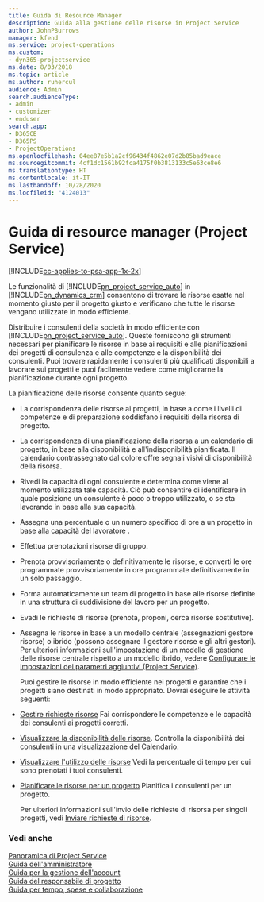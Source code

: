 ```yaml
---
title: Guida di Resource Manager
description: Guida alla gestione delle risorse in Project Service
author: JohnPBurrows
manager: kfend
ms.service: project-operations
ms.custom:
- dyn365-projectservice
ms.date: 8/03/2018
ms.topic: article
ms.author: ruhercul
audience: Admin
search.audienceType:
- admin
- customizer
- enduser
search.app:
- D365CE
- D365PS
- ProjectOperations
ms.openlocfilehash: 04ee87e5b1a2cf96434f4862e07d2b85bad9eace
ms.sourcegitcommit: 4cf1dc1561b92fca4175f0b3813133c5e63ce8e6
ms.translationtype: HT
ms.contentlocale: it-IT
ms.lasthandoff: 10/28/2020
ms.locfileid: "4124013"
---
```

# <a name="resource-manager-guide-project-service"></a>Guida di resource manager (Project Service)

[!INCLUDE[cc-applies-to-psa-app-1x-2x](../includes/cc-applies-to-psa-app-1x-2x.md)]

Le funzionalità di [!INCLUDE[pn_project_service_auto](../includes/pn-project-service-auto.md)] in [!INCLUDE[pn_dynamics_crm](../includes/pn-dynamics-crm.md)] consentono di trovare le risorse esatte nel momento giusto per il progetto giusto e verificano che tutte le risorse vengano utilizzate in modo efficiente.  
  
 Distribuire i consulenti della società in modo efficiente con [!INCLUDE[pn_project_service_auto](../includes/pn-project-service-auto.md)]. Queste forniscono gli strumenti necessari per pianificare le risorse in base ai requisiti e alle pianificazioni dei progetti di consulenza e alle competenze e la disponibilità dei consulenti. Puoi trovare rapidamente i consulenti più qualificati disponibili a lavorare sui progetti e puoi facilmente vedere come migliorarne la pianificazione durante ogni progetto.  
  
 La pianificazione delle risorse consente quanto segue:  
  
- La corrispondenza delle risorse ai progetti, in base a come i livelli di competenze e di preparazione soddisfano i requisiti della risorsa di progetto.  
  
- La corrispondenza di una pianificazione della risorsa a un calendario di progetto, in base alla disponibilità e all'indisponibilità pianificata. Il calendario contrassegnato dal colore offre segnali visivi di disponibilità della risorsa.  
  
- Rivedi la capacità di ogni consulente e determina come viene al momento utilizzata tale capacità. Ciò può consentire di identificare in quale posizione un consulente è poco o troppo utilizzato, o se sta lavorando in base alla sua capacità.  
  
- Assegna una percentuale o un numero specifico di ore a un progetto in base alla capacità del lavoratore .  
  
- Effettua prenotazioni risorse di gruppo.  
  
- Prenota provvisoriamente o definitivamente le risorse, e converti le ore programmate provvisoriamente in ore programmate definitivamente in un solo passaggio.  
  
- Forma automaticamente un team di progetto in base alle risorse definite in una struttura di suddivisione del lavoro per un progetto.  
  
- Evadi le richieste di risorse (prenota, proponi, cerca risorse sostitutive).  
  
- Assegna le risorse in base a un modello centrale (assegnazioni gestore risorse) o ibrido (possono assegnare il gestore risorse e gli altri gestori). Per ulteriori informazioni sull'impostazione di un modello di gestione delle risorse centrale rispetto a un modello ibrido, vedere [Configurare le impostazioni dei parametri aggiuntivi (Project Service)](../psa/configure-additional-parameters-settings.md).  
  
  Puoi gestire le risorse in modo efficiente nei progetti e garantire che i progetti siano destinati in modo appropriato. Dovrai eseguire le attività seguenti:  
  
- [Gestire richieste risorse](../psa/manage-resource-requests.md) Fai corrispondere le competenze e le capacità dei consulenti ai progetti corretti.  
  
- [Visualizzare la disponibilità delle risorse](../psa/view-resource-availability.md). Controlla la disponibilità dei consulenti in una visualizzazione del Calendario.  
  
- [Visualizzare l'utilizzo delle risorse](../psa/view-resource-utilization.md) Vedi la percentuale di tempo per cui sono prenotati i tuoi consulenti.  
  
- [Pianificare le risorse per un progetto](../psa/schedule-resources-project.md) Pianifica i consulenti per un progetto.  
  
  Per ulteriori informazioni sull'invio delle richieste di risorsa per singoli progetti, vedi [Inviare richieste di risorse](../psa/submit-resource-requests.md).  
  
### <a name="see-also"></a>Vedi anche  
 [Panoramica di Project Service](../psa/overview.md)   
 [Guida dell'amministratore](../psa/admin-guide.md)   
 [Guida per la gestione dell'account](../psa/account-manager-guide.md)   
 [Guida del responsabile di progetto](../psa/project-manager-guide.md)   
 [Guida per tempo, spese e collaborazione](../psa/time-expense-collaboration-guide.md)
